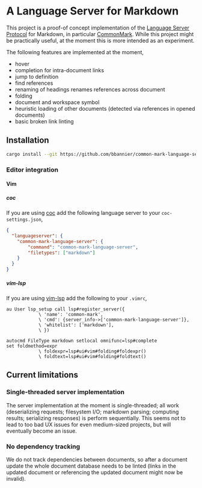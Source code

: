 # A Language Server for Markdown

This project is a proof-of concept implementation of the [Language Server
Protocol](https://microsoft.github.io/language-server-protocol/) for Markdown,
in particular [CommonMark](https://commonmark.org/). While this project might
be practically useful, at the moment this is more intended as an experiment.

The following features are implemented at the moment,

* hover
* completion for intra-document links
* jump to definition
* find references
* renaming of headings renames references across document
* folding
* document and workspace symbol
* heuristic loading of other documents (detected via references in opened documents)
* basic broken link linting

## Installation

```sh
cargo install --git https://github.com/bbannier/common-mark-language-server
```

### Editor integration

#### Vim

##### coc

If you are using [coc](https://github.com/neoclide/coc.nvim.git) add the
following language server to your `coc-settings.json`,

```json
{
  "languageserver": {
    "common-mark-language-server": {
        "command": "common-mark-language-server",
        "filetypes": ["markdown"]
    }
  }
}
```

##### vim-lsp

If you are using [vim-lsp](https://github.com/prabirshrestha/vim-lsp) add the
following to your `.vimrc`,

```viml
au User lsp_setup call lsp#register_server({
            \ 'name': 'common-mark',
            \ 'cmd': {server_info->['common-mark-language-server']},
            \ 'whitelist': ['markdown'],
            \ })

autocmd FileType markdown setlocal omnifunc=lsp#complete
set foldmethod=expr
            \ foldexpr=lsp#ui#vim#folding#foldexpr()
            \ foldtext=lsp#ui#vim#folding#foldtext()
```

## Current limitations

### Single-threaded server implementation

The server implementation at the moment is single-threaded; all work
(deserializing requests; filesystem I/O; markdown parsing; computing results;
serializing responses) is perform sequentially. This seems not to lead to too
bad UX issues for even medium-sized projects, but will eventually become an
issue.

### No dependency tracking

We do not track dependencies between documents, so after a document update the
whole document database needs to be linted (links in the updated document or
referencing the updated document might now be invalid).
